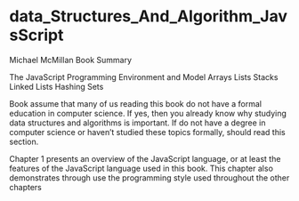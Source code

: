 # data_Structures_And_Algorithm_JavsScript
Michael McMillan Book Summary

The JavaScript Programming Environment and Model
Arrays
Lists
Stacks
Linked Lists
Hashing
Sets

Book assume that many of us reading this book do not have a formal education in
computer science. If yes, then you already know why studying data structures and
algorithms is important. If  do not have a degree in computer science or haven’t
studied these topics formally, should read this section.

Chapter 1 presents an overview of the JavaScript language, or at least the features
of the JavaScript language used in this book. This chapter also demonstrates through
use the programming style used throughout the other chapters
